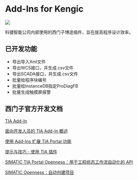 # Add-Ins for Kengic


[![](https://img.shields.io/badge/release-v18.1-blue)](https://github.com/lixianguser/Add-Ins-for-Kengic/releases/tag/v18.1)

科捷智能公司内部使用的西门子博途插件，旨在提高程序设计效率。

## 已开发功能

- 导出导入Xml文件
- 导出WCS接口，并生成.csv文件
- 导出SCADA接口，并生成.csv文件
- 批量给程序块编号
- 批量给InstanceDB指定ProDiagFB
- 批量生成触摸屏报警

## 西门子官方开发文档

[TIA Add-In](https://support.industry.siemens.com/cs/document/109773999/tia-add-in?lc=zh-cn)

[面向开发人员的 TIA Add-In 概述](https://support.industry.siemens.com/cs/document/109817270/面向开发人员的-tia-add-in-概述?dti=0&lc=zh-CN)

[使用 Add-Ins 扩展 TIA Portal 功能](https://support.industry.siemens.com/cs/mdm/109815056?c=160118411275&lc=zh-CN)

[提示与技巧 - 使用 TIA 插件](https://www.youtube.com/watch?v=XanaXWKM71A)

[SIMATIC TIA Portal Openness：用于工程组态工作流自动化的 API](https://support.industry.siemens.com/cs/document/109826886/simatic-tia-portal-openness：用于工程组态工作流自动化的-api?dti=0&lc=zh-CN)

[SIMATIC Openness：自动创建项目](https://support.industry.siemens.com/cs/document/109477163/simatic-openness：自动创建项目?dti=0&lc=zh-CN)
